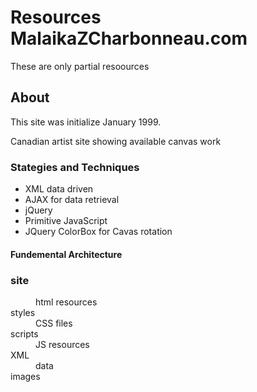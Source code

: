 <h1>Resources MalaikaZCharbonneau.com</h1>
 
<p>These are only partial resoources</p>

<h2>About</h2>
<p>This site was initialize January 1999.</p>
<p>Canadian artist site showing available canvas work</p>
 

<h3>Stategies and Techniques</h3>
 <ul>
	<li>XML data driven</li>
	<li>AJAX for data retrieval</li>
	<li>jQuery</li>
	<li>Primitive JavaScript</li>
	<li>JQuery ColorBox for Cavas rotation</li>
</ul>
<h4>Fundemental Architecture</h4>
<dl>
	<h3>site</h3>
	<dd>html resources</dd>
	<dt>styles</dt>
	<dd>CSS files</dd>
	<dt>scripts</dt>
	<dd>JS resources</dd>
	<dt>XML</dt>
	<dd>data</dd>
	<dt>images</dt>
</dl>



 

 

